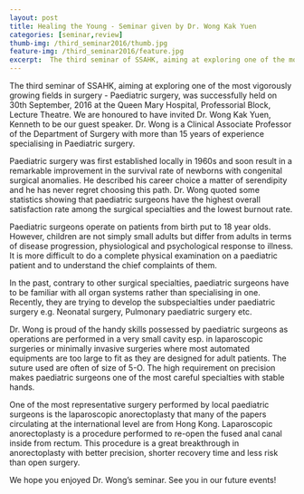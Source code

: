 ```yaml
---
layout: post
title: Healing the Young - Seminar given by Dr. Wong Kak Yuen
categories: [seminar,review]
thumb-img: /third_seminar2016/thumb.jpg
feature-img: /third_seminar2016/feature.jpg
excerpt:  The third seminar of SSAHK, aiming at exploring one of the most vigorously growing fields in surgery - Paediatric surgery,  was successfully held ......
---
```


The third seminar of SSAHK, aiming at exploring one of the most vigorously growing fields in surgery - Paediatric surgery,  was successfully held on 30th September, 2016 at the Queen Mary Hospital, Professorial Block, Lecture Theatre. We are honoured to have invited Dr. Wong Kak Yuen, Kenneth to be our guest speaker. Dr. Wong is a Clinical Associate Professor of the Department of Surgery with more than 15 years of experience specialising in Paediatric surgery.

Paediatric surgery was first established locally in 1960s and soon result in a remarkable improvement in the survival rate of newborns with congenital surgical anomalies. He described his career choice a matter of serendipity and he has never regret choosing this path. Dr. Wong quoted some statistics showing that paediatric surgeons have the highest overall satisfaction rate among the surgical specialties and the lowest burnout rate.  

Paediatric surgeons operate on patients from birth put to 18 year olds. However, children are not simply small adults but differ from adults in terms of disease progression, physiological and psychological response to illness. It is more difficult to do a complete physical examination on a paediatric patient and to understand the chief complaints of them.

In the past, contrary to other surgical specialties, paediatric surgeons have to be familiar with all organ systems rather than specialising in one. Recently, they are trying to develop the subspecialties under paediatric surgery e.g. Neonatal surgery, Pulmonary paediatric surgery etc.

Dr. Wong is proud of the handy skills possessed by paediatric surgeons as operations are performed in a very small cavity esp. in laparoscopic surgeries or minimally invasive surgeries where most automated equipments are too large to fit as they are designed for adult patients. The suture used are often of size of 5-O. The high requirement on precision makes paediatric surgeons one of the most careful specialties with stable hands.

One of the most representative surgery performed by local paediatric surgeons is the laparoscopic anorectoplasty that many of the papers circulating at the international level are from Hong Kong. Laparoscopic anorectoplasty is a procedure performed to re-open the fused anal canal inside from rectum. This procedure is a great breakthrough in anorectoplasty with better precision, shorter recovery time and less risk than open surgery.

We hope you enjoyed Dr. Wong’s seminar. See you in our future events!
